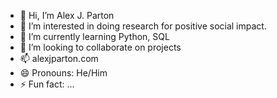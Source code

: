 - 👋 Hi, I’m Alex J. Parton
- 👀 I’m interested in doing research for positive social impact.
- 🌱 I’m currently learning Python, SQL
- 💞️ I’m looking to collaborate on projects 
- 📫 alexjparton.com
- 😄 Pronouns: He/Him
- ⚡ Fun fact: ...

<!---
alexjparton/alexjparton is a ✨ special ✨ repository because its `README.md` (this file) appears on your GitHub profile.
You can click the Preview link to take a look at your changes.
--->
